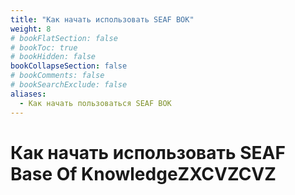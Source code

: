 ```yaml
---
title: "Как начать использовать SEAF BOK"
weight: 8
# bookFlatSection: false
# bookToc: true
# bookHidden: false
bookCollapseSection: false
# bookComments: false
# bookSearchExclude: false
aliases:
  - Как начать пользоваться SEAF BOK
---
```


# Как начать использовать SEAF **Base Of Knowledge**ZXCVZCVZ


